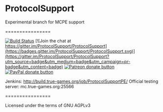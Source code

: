 ProtocolSupport
===============

Experimental branch for MCPE support

================


[![Build Status](http://build.true-games.org/buildStatus/icon?job=ProtocolSupportPE)](http://build.true-games.org/job/ProtocolSupportPE/)
[![Join the chat at https://gitter.im/ProtocolSupport/ProtocolSupport](https://badges.gitter.im/ProtocolSupport/ProtocolSupport.svg)](https://gitter.im/ProtocolSupport/ProtocolSupport?utm_source=badge&utm_medium=badge&utm_campaign=pr-badge&utm_content=badge)
<span class="badge-patreon"><a href="http://patreon.com/shevchik" title="Donate to this project using Patreon"><img src="https://img.shields.io/badge/patreon-donate-yellow.svg" alt="Patreon donate button" /></a></span>
<span class="badge-paypal"><a href="https://www.paypal.com/cgi-bin/webscr?return=&business=true-games.org%40yandex.ru&bn=PP-DonationsBF%3Abtn_donateCC_LG.gif%3ANonHosted&cmd=_donations&rm=1&no_shipping=1&currency_code=USD" title="Donate to this project using Paypal"><img src="https://img.shields.io/badge/paypal-donate-yellow.svg" alt="PayPal donate button" /></a></span>

Jenkins: http://build.true-games.org/job/ProtocolSupportPE/
Official testing server: mc.true-games.org:25566

================

Licensed under the terms of GNU AGPLv3
